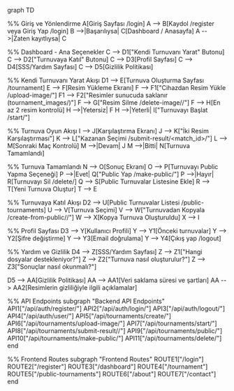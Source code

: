 graph TD

%% Giriş ve Yönlendirme
A[Giriş Sayfası /login]
A --> B[Kaydol /register veya Giriş Yap /login]
B -->|Başarılıysa| C[Dashboard / Anasayfa]
A -->|Zaten kayıtlıysa| C

%% Dashboard - Ana Seçenekler
C --> D1["Kendi Turnuvanı Yarat" Butonu]
C --> D2["Turnuvaya Katıl" Butonu]
C --> D3[Profil Sayfası]
C --> D4[SSS/Yardım Sayfası]
C --> D5[Gizlilik Politikası]

%% Kendi Turnuvanı Yarat Akışı
D1 --> E[Turnuva Oluşturma Sayfası /tournament]
E --> F[Resim Yükleme Ekranı]
F --> F1["Cihazdan Resim Yükle /upload-image/"]
F1 --> F2["Resimler sunucuda saklanır (tournament_images/)"]
F --> G["Resim Silme /delete-image/<id>/"]
F --> H[En az 2 resim kontrolü]
H -->|Yetersiz| F
H -->|Yeterli| I["Turnuvayı Başlat /start/"]

%% Turnuva Oyun Akışı
I --> J[Karşılaştırma Ekranı]
J --> K["İki Resim Karşılaştırması"]
K --> L["Kazanan Seçimi /submit-result/<match_id>/"]
L --> M[Sonraki Maç Kontrolü]
M -->|Devam| J
M -->|Bitti| N[Turnuva Tamamlandı]

%% Turnuva Tamamlandı
N --> O[Sonuç Ekranı]
O --> P[Turnuvayı Public Yapma Seçeneği]
P -->|Evet| Q["Public Yap /make-public/"]
P -->|Hayır| R[Turnuvayı Sil /delete/]
Q --> S[Public Turnuvalar Listesine Ekle]
R --> T[Yeni Turnuva Oluştur]
T --> E

%% Turnuvaya Katıl Akışı
D2 --> U[Public Turnuvalar Listesi /public-tournaments]
U --> V[Turnuva Seçimi]
V --> W["Turnuvadan Kopyala /create-from-public/<id>/"]
W --> X[Kopya Turnuva Oluşturuldu]
X --> I

%% Profil Sayfası
D3 --> Y[Kullanıcı Profili]
Y --> Y1[Önceki turnuvalar]
Y --> Y2[Şifre değiştirme]
Y --> Y3[Email doğrulama]
Y --> Y4[Çıkış yap /logout]

%% Yardım ve Gizlilik
D4 --> Z[SSS/Yardım Sayfası]
Z --> Z1["Hangi dosyalar destekleniyor?"]
Z --> Z2["Turnuva nasıl oluşturulur?"]
Z --> Z3["Sonuçlar nasıl okunmalı?"]

D5 --> AA[Gizlilik Politikası]
AA --> AA1[Veri saklama süresi ve şartları]
AA --> AA2[Resimlerin gizliliğiyle ilgili açıklamalar]

%% API Endpoints
subgraph "Backend API Endpoints"
    API1["/api/auth/register/"]
    API2["/api/auth/login/"]
    API3["/api/auth/logout/"]
    API4["/api/auth/user/"]
    API5["/api/tournaments/create/"]
    API6["/api/tournaments/upload-image/"]
    API7["/api/tournaments/start/"]
    API8["/api/tournaments/submit-result/<id>/"]
    API9["/api/tournaments/public/"]
    API10["/api/tournaments/make-public/"]
    API11["/api/tournaments/delete/"]
end

%% Frontend Routes
subgraph "Frontend Routes"
    ROUTE1["/login"]
    ROUTE2["/register"]
    ROUTE3["/dashboard"]
    ROUTE4["/tournament"]
    ROUTE5["/public-tournaments"]
    ROUTE6["/about"]
    ROUTE7["/contact"]
end
